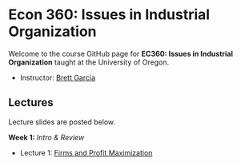 

# Econ 360: Issues in Industrial Organization

Welcome to the course GitHub page for __EC360: Issues in Industrial Organization__ taught at the University of Oregon. 

- Instructor: [Brett Garcia](https://brettgarcia.com/)


## Lectures

Lecture slides are posted below. 

__Week 1:__ _Intro & Review_

  - Lecture 1: [Firms and Profit Maximization](https://github.com/brettgabriel89/360/blob/master/L1.pdf) 
  



